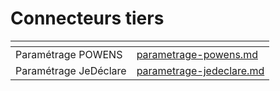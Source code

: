 # Connecteurs tiers

<table data-view="cards"><thead><tr><th></th><th data-hidden data-card-target data-type="content-ref"></th></tr></thead><tbody><tr><td>Paramétrage POWENS</td><td><a href="parametrage-powens.md">parametrage-powens.md</a></td></tr><tr><td>Paramétrage JeDéclare</td><td><a href="parametrage-jedeclare.md">parametrage-jedeclare.md</a></td></tr></tbody></table>
